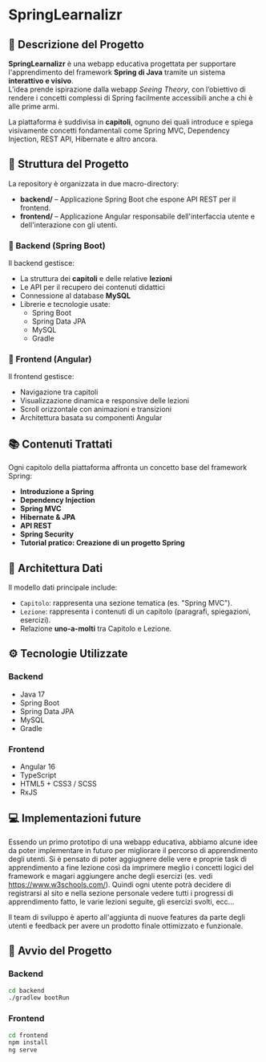 # SpringLearnalizr

## 📘 Descrizione del Progetto

**SpringLearnalizr** è una webapp educativa progettata per supportare l'apprendimento del framework **Spring di Java** tramite un sistema **interattivo e visivo**.  
Lʼidea prende ispirazione dalla webapp *Seeing Theory*, con lʼobiettivo di rendere i concetti complessi di Spring facilmente accessibili anche a chi è alle prime armi.

La piattaforma è suddivisa in **capitoli**, ognuno dei quali introduce e spiega visivamente concetti fondamentali come Spring MVC, Dependency Injection, REST API, Hibernate e altro ancora.

## 🧱 Struttura del Progetto

La repository è organizzata in due macro-directory:

- **backend/** – Applicazione Spring Boot che espone API REST per il frontend.
- **frontend/** – Applicazione Angular responsabile dell'interfaccia utente e dell'interazione con gli utenti.

### 📂 Backend (Spring Boot)

Il backend gestisce:

- La struttura dei **capitoli** e delle relative **lezioni**
- Le API per il recupero dei contenuti didattici
- Connessione al database **MySQL**
- Librerie e tecnologie usate:
  - Spring Boot
  - Spring Data JPA
  - MySQL
  - Gradle

### 📂 Frontend (Angular)

Il frontend gestisce:

- Navigazione tra capitoli
- Visualizzazione dinamica e responsive delle lezioni
- Scroll orizzontale con animazioni e transizioni
- Architettura basata su componenti Angular

## 📚 Contenuti Trattati

Ogni capitolo della piattaforma affronta un concetto base del framework Spring:

- **Introduzione a Spring**
- **Dependency Injection**
- **Spring MVC**
- **Hibernate & JPA**
- **API REST**
- **Spring Security**
- **Tutorial pratico: Creazione di un progetto Spring**

## 🧠 Architettura Dati

Il modello dati principale include:

- `Capitolo`: rappresenta una sezione tematica (es. "Spring MVC").
- `Lezione`: rappresenta i contenuti di un capitolo (paragrafi, spiegazioni, esercizi).
- Relazione **uno-a-molti** tra Capitolo e Lezione.

## ⚙️ Tecnologie Utilizzate

### Backend
- Java 17
- Spring Boot
- Spring Data JPA
- MySQL
- Gradle

### Frontend
- Angular 16
- TypeScript
- HTML5 + CSS3 / SCSS
- RxJS

## 💻 Implementazioni future
Essendo un primo prototipo di una webapp educativa, abbiamo alcune idee da poter implementare in futuro per migliorare il percorso di apprendimento degli utenti. Si è pensato di poter aggiugnere delle vere e proprie task di apprendimento a fine lezione così da imprimere meglio i concetti logici del framework e magari aggiungere anche degli esercizi (es. vedi https://www.w3schools.com/). Quindi ogni utente potrà decidere di registrarsi al sito e nella sezione personale vedere tutti i progressi di apprendimento fatto, le varie lezioni seguite, gli esercizi svolti, ecc...

Il team di sviluppo è aperto all'aggiunta di nuove features da parte degli utenti e feedback per avere un prodotto finale ottimizzato e funzionale.

## 🚀 Avvio del Progetto

### Backend

```bash
cd backend
./gradlew bootRun
```

### Frontend
```bash 
cd frontend
npm install
ng serve
```
